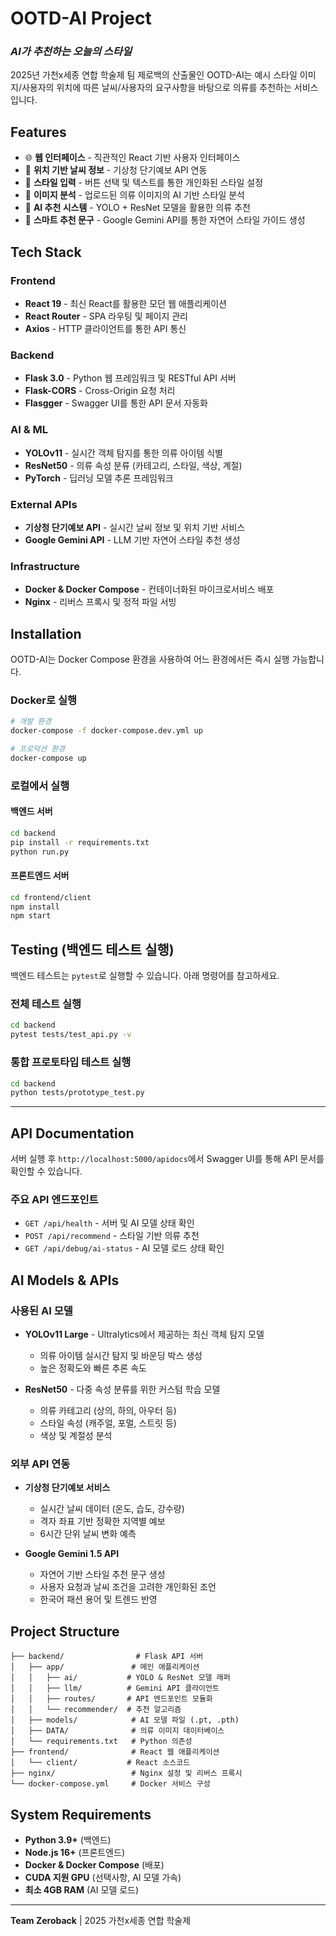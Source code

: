 # OOTD-AI Project

### _AI가 추천하는 오늘의 스타일_

2025년 가천x세종 연합 학술제 팀 제로백의 산출물인 OOTD-AI는 예시 스타일 이미지/사용자의 위치에 따른 날씨/사용자의 요구사항을 바탕으로 의류를 추천하는 서비스입니다.

## Features

- 🌐 **웹 인터페이스** - 직관적인 React 기반 사용자 인터페이스
- 📍 **위치 기반 날씨 정보** - 기상청 단기예보 API 연동
- 🎨 **스타일 입력** - 버튼 선택 및 텍스트를 통한 개인화된 스타일 설정
- 📸 **이미지 분석** - 업로드된 의류 이미지의 AI 기반 스타일 분석
- 🤖 **AI 추천 시스템** - YOLO + ResNet 모델을 활용한 의류 추천
- 💬 **스마트 추천 문구** - Google Gemini API를 통한 자연어 스타일 가이드 생성

## Tech Stack

### Frontend
- **React 19** - 최신 React를 활용한 모던 웹 애플리케이션
- **React Router** - SPA 라우팅 및 페이지 관리
- **Axios** - HTTP 클라이언트를 통한 API 통신

### Backend
- **Flask 3.0** - Python 웹 프레임워크 및 RESTful API 서버
- **Flask-CORS** - Cross-Origin 요청 처리
- **Flasgger** - Swagger UI를 통한 API 문서 자동화

### AI & ML
- **YOLOv11** - 실시간 객체 탐지를 통한 의류 아이템 식별
- **ResNet50** - 의류 속성 분류 (카테고리, 스타일, 색상, 계절)
- **PyTorch** - 딥러닝 모델 추론 프레임워크

### External APIs
- **기상청 단기예보 API** - 실시간 날씨 정보 및 위치 기반 서비스
- **Google Gemini API** - LLM 기반 자연어 스타일 추천 생성

### Infrastructure
- **Docker & Docker Compose** - 컨테이너화된 마이크로서비스 배포
- **Nginx** - 리버스 프록시 및 정적 파일 서빙

## Installation

OOTD-AI는 Docker Compose 환경을 사용하여 어느 환경에서든 즉시 실행 가능합니다.

### Docker로 실행
```bash
# 개발 환경
docker-compose -f docker-compose.dev.yml up

# 프로덕션 환경  
docker-compose up
```

### 로컬에서 실행

#### 백엔드 서버
```bash
cd backend
pip install -r requirements.txt
python run.py
```

#### 프론트엔드 서버
```bash
cd frontend/client
npm install
npm start
```


## Testing (백엔드 테스트 실행)

백엔드 테스트는 `pytest`로 실행할 수 있습니다. 아래 명령어를 참고하세요.

### 전체 테스트 실행
```bash
cd backend
pytest tests/test_api.py -v
```

### 통합 프로토타입 테스트 실행
```bash
cd backend
python tests/prototype_test.py
```

---

## API Documentation

서버 실행 후 `http://localhost:5000/apidocs`에서 Swagger UI를 통해 API 문서를 확인할 수 있습니다.

### 주요 API 엔드포인트
- `GET /api/health` - 서버 및 AI 모델 상태 확인
- `POST /api/recommend` - 스타일 기반 의류 추천
- `GET /api/debug/ai-status` - AI 모델 로드 상태 확인

## AI Models & APIs

### 사용된 AI 모델
- **YOLOv11 Large** - Ultralytics에서 제공하는 최신 객체 탐지 모델
  - 의류 아이템 실시간 탐지 및 바운딩 박스 생성
  - 높은 정확도와 빠른 추론 속도
  
- **ResNet50** - 다중 속성 분류를 위한 커스텀 학습 모델
  - 의류 카테고리 (상의, 하의, 아우터 등)
  - 스타일 속성 (캐주얼, 포멀, 스트릿 등)
  - 색상 및 계절성 분석

### 외부 API 연동
- **기상청 단기예보 서비스**
  - 실시간 날씨 데이터 (온도, 습도, 강수량)
  - 격자 좌표 기반 정확한 지역별 예보
  - 6시간 단위 날씨 변화 예측

- **Google Gemini 1.5 API**
  - 자연어 기반 스타일 추천 문구 생성
  - 사용자 요청과 날씨 조건을 고려한 개인화된 조언
  - 한국어 패션 용어 및 트렌드 반영

## Project Structure

```
├── backend/                # Flask API 서버
│   ├── app/               # 메인 애플리케이션
│   │   ├── ai/           # YOLO & ResNet 모델 래퍼
│   │   ├── llm/          # Gemini API 클라이언트
│   │   ├── routes/       # API 엔드포인트 모듈화
│   │   └── recommender/  # 추천 알고리즘
│   ├── models/            # AI 모델 파일 (.pt, .pth)
│   ├── DATA/              # 의류 이미지 데이터베이스
│   └── requirements.txt   # Python 의존성
├── frontend/              # React 웹 애플리케이션
│   └── client/           # React 소스코드
├── nginx/                 # Nginx 설정 및 리버스 프록시
└── docker-compose.yml     # Docker 서비스 구성
```

## System Requirements

- **Python 3.9+** (백엔드)
- **Node.js 16+** (프론트엔드)
- **Docker & Docker Compose** (배포)
- **CUDA 지원 GPU** (선택사항, AI 모델 가속)
- **최소 4GB RAM** (AI 모델 로드)

---

**Team Zeroback** | 2025 가천x세종 연합 학술제